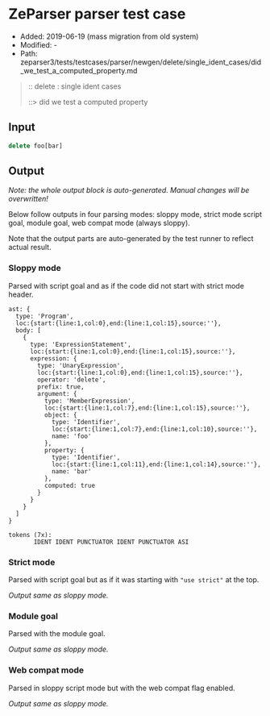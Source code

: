 # ZeParser parser test case

- Added: 2019-06-19 (mass migration from old system)
- Modified: -
- Path: zeparser3/tests/testcases/parser/newgen/delete/single_ident_cases/did_we_test_a_computed_property.md

> :: delete : single ident cases
>
> ::> did we test a computed property

## Input

`````js
delete foo[bar]
`````

## Output

_Note: the whole output block is auto-generated. Manual changes will be overwritten!_

Below follow outputs in four parsing modes: sloppy mode, strict mode script goal, module goal, web compat mode (always sloppy).

Note that the output parts are auto-generated by the test runner to reflect actual result.

### Sloppy mode

Parsed with script goal and as if the code did not start with strict mode header.

`````
ast: {
  type: 'Program',
  loc:{start:{line:1,col:0},end:{line:1,col:15},source:''},
  body: [
    {
      type: 'ExpressionStatement',
      loc:{start:{line:1,col:0},end:{line:1,col:15},source:''},
      expression: {
        type: 'UnaryExpression',
        loc:{start:{line:1,col:0},end:{line:1,col:15},source:''},
        operator: 'delete',
        prefix: true,
        argument: {
          type: 'MemberExpression',
          loc:{start:{line:1,col:7},end:{line:1,col:15},source:''},
          object: {
            type: 'Identifier',
            loc:{start:{line:1,col:7},end:{line:1,col:10},source:''},
            name: 'foo'
          },
          property: {
            type: 'Identifier',
            loc:{start:{line:1,col:11},end:{line:1,col:14},source:''},
            name: 'bar'
          },
          computed: true
        }
      }
    }
  ]
}

tokens (7x):
       IDENT IDENT PUNCTUATOR IDENT PUNCTUATOR ASI
`````

### Strict mode

Parsed with script goal but as if it was starting with `"use strict"` at the top.

_Output same as sloppy mode._

### Module goal

Parsed with the module goal.

_Output same as sloppy mode._

### Web compat mode

Parsed in sloppy script mode but with the web compat flag enabled.

_Output same as sloppy mode._

